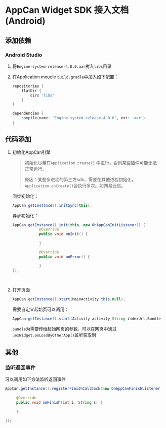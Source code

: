 #  AppCan Widget SDK 接入文档(Android)

## 添加依赖

### Android Studio

1. 将`Engine-system-release-4.0.0.aar`拷入`libs`目录

2. 在Application moudle `build.gradle`中加入如下配置：

   ```groovy
   repositories {
       flatDir {
           dirs 'libs'
       }
   }

   dependencies {
       compile(name: 'Engine-system-release-4.0.0', ext: 'aar')
   }
   ```

## 代码添加

1. 初始化AppCan引擎

   > 初始化尽量在`Application.create()` 中进行，否则某些插件可能无法正常运行。
   >
   > 原因：某些多进程的第三方sdk，需要在其他进程初始化，`Application.onCreate()`会执行多次。如网易云信。

   同步初始化：

   ```java
   AppCan.getInstance().initSync(this);
   ```

   异步初始化：

   ```java
   AppCan.getInstance().init(this, new OnAppCanInitListener() {
               @Override
               public void onInit() {
        
               }

               @Override
               public void onError() {

               }
   });
   ```

   ​

2. 打开页面

   ```java
   AppCan.getInstance().start(MainActivity.this,null);
   ```

   需要自定义起始页可以调用：

   ```java
   AppCan.getInstance().start(Activity activity,String indexUrl,Bundle bundle)
   ```

   `bundle`为需要传给起始网页的参数，可以在网页中通过`uexWidget.onLoadByOtherApp()`监听获取到

## 其他

### 监听返回事件

可以调用如下方法监听返回事件

```java
AppCan.getInstance().registerFinishCallback(new OnAppCanFinishListener() {
  
     @Override
     public void onFinish(int i, String s) {
                
     }
  
});
```


